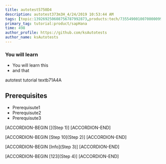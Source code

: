 ```yaml
---
title: autotest5750D4
description: autotest373m3H_4/24/2019 10:53:44 AM
tags: [topic:139269250608756787992873,products:tech/73554900100700000996,tutorial:experience/advanced]
primary_tag: tutorial:product/sapHana
time: 498
author_profile: https://github.com/ksAutotests
author_name: ksAutotests
---
```

### You will learn
- You will learn this
- and that

autotest tutorial textb71A4A

## Prerequisites
- Prerequisute1
- Prerequisute2
- Prerequisute3

[ACCORDION-BEGIN [](Step 1)]
[ACCORDION-END]

[ACCORDION-BEGIN [Step 10](Step 2)]
[ACCORDION-END]

[ACCORDION-BEGIN [Info](Step 3)]
[ACCORDION-END]

[ACCORDION-BEGIN [123](Step 4)]
[ACCORDION-END]

